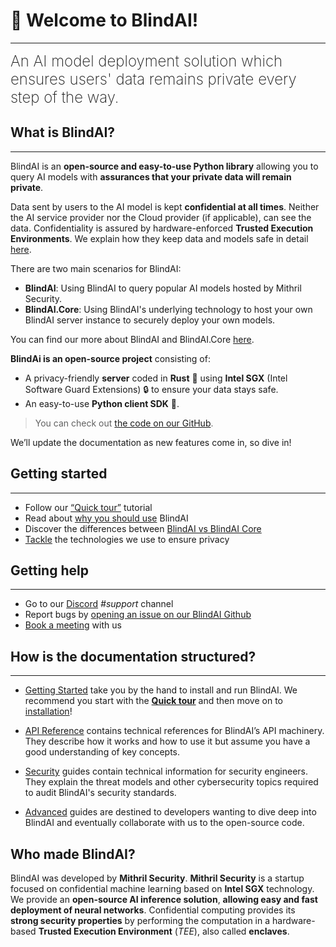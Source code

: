 # 👋 Welcome to BlindAI!
________________________________________________________

<font size="5"><span style="font-weight: 200">
An AI model deployment solution which ensures users' data remains private every step of the way.</font></span>

## What is BlindAI?
________________________________________________________

BlindAI is an **open-source and easy-to-use Python library** allowing you to query AI models with **assurances that your private data will remain private**.

Data sent by users to the AI model is kept **confidential at all times**. Neither the AI service provider nor the Cloud provider (if applicable), can see the data. 
Confidentiality is assured by hardware-enforced **Trusted Execution Environments**. We explain how they keep data and models safe in detail [here](docs/concepts/confidential_computing.md).

There are two main scenarios for BlindAI:
- **BlindAI**: Using BlindAI to query popular AI models hosted by Mithril Security.
- **BlindAI.Core**: Using BlindAI's underlying technology to host your own BlindAI server instance to securely deploy your own models.

You can find our more about BlindAI and BlindAI.Core [here](docs/getting-started/blindai_vs_core.md).

**BlindAi is an open-source project** consisting of:

- A privacy-friendly **server** coded in **Rust** 🦀 using **Intel SGX** (Intel Software Guard Extensions) 🔒 to ensure your data stays safe.
- An easy-to-use **Python client SDK** 🐍.

> You can check out [the code on our GitHub](https://github.com/mithril-security/blindai/). 

We’ll update the documentation as new features come in, so dive in!

## Getting started
________________________________________________________

- Follow our [“Quick tour”](./docs/getting-started/quick-tour.ipynb) tutorial
- Read about [why you should use](./docs/getting-started/why-blindai.md) BlindAI
- Discover the differences between [BlindAI vs BlindAI Core](./docs/getting-started/blindai_vs_core.md)
- [Tackle](./docs/concepts/confidential_computing.md) the technologies we use to ensure privacy

## Getting help
________________________________________________________

- Go to our [Discord](https://discord.com/invite/TxEHagpWd4) *#support* channel
- Report bugs by [opening an issue on our BlindAI Github](https://github.com/mithril-security/blindai/issues)
- [Book a meeting](https://calendly.com/contact-mithril-security/15mins?month=2022-11) with us

## How is the documentation structured?
____________________________________________
<!-- 
- [Tutorials](link) take you by the hand to install and run BlindAI. We recommend you start with the **[Quick tour](./docs/docs/getting-started/quick-tour.ipynb)** and then move on to the other tutorials!  

- [How-to guides](link) are recipes. They guide you through the steps involved in addressing key problems and use cases. They are more advanced than tutorials and assume some knowledge of how BlindAI works.

- [Concepts](link) guides discuss key topics and concepts at a high level. They provide useful background information and explanations, especially on cybersecurity.
-->
- [Getting Started](./docs/getting-started/why-blindai.md) take you by the hand to install and run BlindAI. We recommend you start with the **[Quick tour](./docs/getting-started/quick-tour.ipynb)** and then move on to [installation](./docs/tutorials/core/installation.md)! 

- [API Reference](https://blindai.mithrilsecurity.io/en/latest/blindai/client.html) contains technical references for BlindAI’s API machinery. They describe how it works and how to use it but assume you have a good understanding of key concepts.

- [Security](./docs/security/remote_attestation/) guides contain technical information for security engineers. They explain the threat models and other cybersecurity topics required to audit BlindAI's security standards.

- [Advanced](./docs/advanced/build-from-sources/client/) guides are destined to developers wanting to dive deep into BlindAI and eventually collaborate with us to the open-source code. 

## Who made BlindAI?

BlindAI was developed by **Mithril Security**. **Mithril Security** is a startup focused on confidential machine learning based on **Intel SGX** technology. We provide an **open-source AI inference solution**, **allowing easy and fast deployment of neural networks**. Confidential computing provides its **strong security properties** by performing the computation in a hardware-based **Trusted Execution Environment** (_TEE_), also called **enclaves**.
